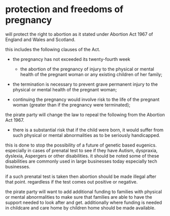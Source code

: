 protection and freedoms of pregnancy
=============================================
will protect the right to abortion as it stated under  Abortion Act 1967 of  England and Wales and Scotland.

this includes the following clauses of the Act.

* the pregnancy has not exceeded its twenty-fourth week

  * the abortion of the pregnancy of injury to the physical or mental health of the pregnant woman or any existing children of her family;

* the termination is necessary to prevent grave permanent injury to the physical or mental health of the pregnant woman;

* continuing the pregnancy would involve risk to the life of the pregnant woman (greater than if the pregnancy were terminated);

the pirate party will change the law to repeal the following from the Abortion Act 1967.

* there is a substantial risk that if the child were born, it would suffer from such physical or mental abnormalities as to be seriously handicapped.


this is done to stop the possibility of a future of genetic based eugenics. especially in cases of prenatal test to see if they have Autism, dyspraxia,  dyslexia, Aspergers or other disabilities. it should be noted some of these disabilities are commonly used in large businesses today especially tech businesses.

if a such prenatal test is taken then abortion should be made illegal after that point. regardless if the test comes out positive or negative. 

the pirate party will want to add additional funding to families with physical or mental abnormalities to make sure that families are able to have the support needed to look after and get. additionally where funding is needed in childcare and care home by children home should be made available.
